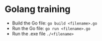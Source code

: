 # Golang training

- Build the Go file: `go build <filename>.go`
- Run the Go file: `go run <filename>.go`
- Run the .exe file `./<filename>`
